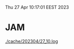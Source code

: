 Thu 27 Apr 10:17:01 EEST 2023
# JAM
<a href='./cache/202304/27_10.log'>./cache/202304/27_10.log</a>
